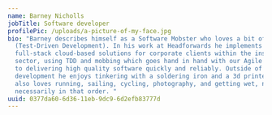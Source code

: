 ```yaml
---
name: Barney Nicholls
jobTitle: Software developer
profilePic: /uploads/a-picture-of-my-face.jpg
bio: "Barney describes himself as a Software Mobster who loves a bit of TDD
  (Test-Driven Development). In his work at Headforwards he implements
  full-stack cloud-based solutions for corporate clients within the insurance
  sector, using TDD and mobbing which goes hand in hand with our Agile approach
  to delivering high quality software quickly and reliably. Outside of software
  development he enjoys tinkering with a soldering iron and a 3d printer but
  also loves running, sailing, cycling, photography, and getting wet, not
  necessarily in that order. "
uuid: 0377da60-6d36-11eb-9dc9-6d2efb83777d
---
```

